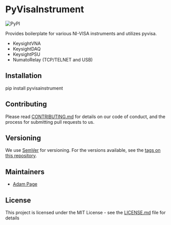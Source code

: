 # PyVisaInstrument

![PyPI](https://img.shields.io/pypi/v/pyvisainstrument)

Provides boilerplate for various NI-VISA instruments and utilizes pyvisa.

- KeysightVNA
- KeysightDAQ
- KeysightPSU
- NumatoRelay (TCP/TELNET and USB)

## Installation

pip install pyvisainstrument

## Contributing

Please read [CONTRIBUTING.md](CONTRIBUTING.md) for details on our code of conduct, and the process for submitting pull requests to us.

## Versioning

We use [SemVer](http://semver.org/) for versioning. For the versions available, see the [tags on this repository](https://bitbucket.org/samteccmd/pyvisainstruments/commits/).

## Maintainers

- [Adam Page](adam.page@samtec.com)

## License

This project is licensed under the MIT License - see the [LICENSE.md](LICENSE.md) file for details
